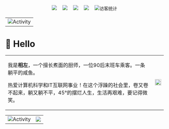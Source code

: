 
  <!-- profile logo 个人资料徽标 -->
  <div align="center" style="margin-bottom: 20px;">
    <a href="https://www.ztyang.com/" target="_blank"><img src="https://img.shields.io/badge/Website-博客-blue" /></a>&emsp;
    <a href="https://kodo.ztyang.com/img/wechatqrcode.jpg" target="_blank"><img src="https://img.shields.io/badge/WeChat-微信-07c160" /></a>&emsp;
    <a href="https://kodo.ztyang.com/img/qqqrcode.jpg" target="_blank"><img src="https://img.shields.io/badge/QQ-qq-0e9bf" /></a>&emsp;
    <a href="https://space.bilibili.com/351669544/" target="_blank"><img src="https://img.shields.io/badge/Bilibili-B站-ff69b4" /></a>&emsp;
        <!-- visitor statistics logo 访客数统计徽标 -->
    <img src="https://komarev.com/ghpvc/?username=ztyangt&label=访客&color=0e75b6&style=flat" alt="访客统计" />
  </div>
  
  
<table align="center" style="margin-top: 20px;">
  <tr>
    <td><img src="https://github-readme-activity-graph.vercel.app/graph?username=ztyangt&theme=xcode&bg_color=FF000000&hide_border=true&text_color=#dacdd9" alt="Activity"/></td>
  </tr>
</table>


  

#  🙋 Hello
<table algin="justify">
  <tr>
    <td>
      <p>我是<strong>相左</strong>，一个擅长煮面的厨师，一位90后末班车乘客。一条躺平的咸鱼。</p>
      <p>热爱计算机科学和IT互联网事业！在这个浮躁的社会里，卷又卷不起来，躺又躺不平，45°的摆烂人生，生活再艰难，要记得微笑。</p>
    </td>
    <td><img width="100%" src="https://github-readme-stats.vercel.app/api/top-langs/?username=ztyangt&layout=compact&theme=github_dark&hide_border=true&bg_color=FF000000" /></td>
  </tr>
</table>

<table align="center">
  <tr>
    <td><img src="https://github-readme-stats.vercel.app/api?username=ztyangt&count_private=true&show_icons=true&hide_border=true&theme=github_dark&bg_color=FF000000" alt="Activity"/></td>
     <td><img src="https://github-readme-streak-stats.herokuapp.com?user=ztyangt&hide_border=true&theme=tokyonight-duo&date_format=%5BY.%5Dn.j"/></td>
  </tr>
</table>


